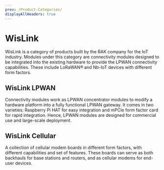 ```yaml
---
prev: /Product-Categories/
displayAllHeaders: true
---
```


# WisLink

<rk-head img="/assets/rakwireless/product-categories/WisLink.svg" center>

WisLink is a category of products built by the RAK company for the IoT industry. Modules under this category are connectivity modules designed to be integrated into the existing hardware to provide the LPWAN connectivity capabilities. These include LoRaWAN® and Nb-IoT devices with different form factors.


</rk-head>

## WisLink LPWAN

<rk-head img="/assets/rakwireless/product-categories/WisLink-LPWAN.svg">

Connectivity modules work as LPWAN concentrator modules to modify a hardware platform into a fully functional LPWAN gateway. It comes in two varieties: Raspberry Pi HAT for easy integration and mPCIe form factor card for rapid integration. Hence, LPWAN modules are designed for commercial use and large-scale deployment.


</rk-head>
<rk-products :tags="['wislink', 'lpwan']" />


## WisLink Cellular

<rk-head img="/assets/rakwireless/product-categories/WisLink-Cellular.svg">

A collection of cellular modem boards in different form factors, with different capabilities and set of features. These boards can serve as both backhauls for base stations and routers, and as cellular modems for end-user devices.


</rk-head>
<rk-products :tags="['wislink', 'cellular']" />


